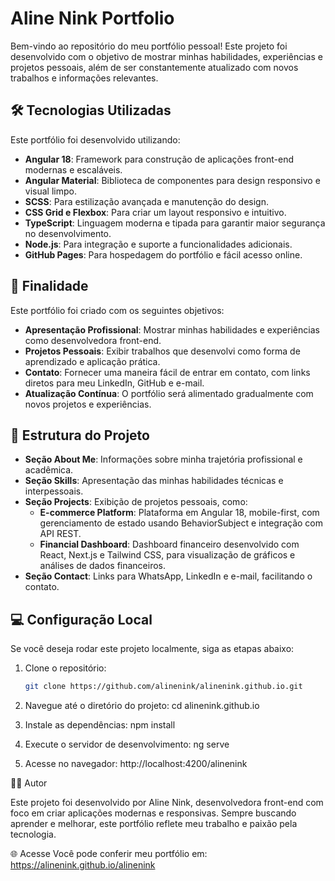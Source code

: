 # Aline Nink Portfolio

Bem-vindo ao repositório do meu portfólio pessoal! Este projeto foi desenvolvido com o objetivo de mostrar minhas habilidades, experiências e projetos pessoais, além de ser constantemente atualizado com novos trabalhos e informações relevantes.

## 🛠️ Tecnologias Utilizadas

Este portfólio foi desenvolvido utilizando:

- **Angular 18**: Framework para construção de aplicações front-end modernas e escaláveis.
- **Angular Material**: Biblioteca de componentes para design responsivo e visual limpo.
- **SCSS**: Para estilização avançada e manutenção do design.
- **CSS Grid e Flexbox**: Para criar um layout responsivo e intuitivo.
- **TypeScript**: Linguagem moderna e tipada para garantir maior segurança no desenvolvimento.
- **Node.js**: Para integração e suporte a funcionalidades adicionais.
- **GitHub Pages**: Para hospedagem do portfólio e fácil acesso online.

## 🎯 Finalidade

Este portfólio foi criado com os seguintes objetivos:

- **Apresentação Profissional**: Mostrar minhas habilidades e experiências como desenvolvedora front-end.
- **Projetos Pessoais**: Exibir trabalhos que desenvolvi como forma de aprendizado e aplicação prática.
- **Contato**: Fornecer uma maneira fácil de entrar em contato, com links diretos para meu LinkedIn, GitHub e e-mail.
- **Atualização Contínua**: O portfólio será alimentado gradualmente com novos projetos e experiências.

## 📂 Estrutura do Projeto

- **Seção About Me**: Informações sobre minha trajetória profissional e acadêmica.
- **Seção Skills**: Apresentação das minhas habilidades técnicas e interpessoais.
- **Seção Projects**: Exibição de projetos pessoais, como:
  - **E-commerce Platform**: Plataforma em Angular 18, mobile-first, com gerenciamento de estado usando BehaviorSubject e integração com API REST.
  - **Financial Dashboard**: Dashboard financeiro desenvolvido com React, Next.js e Tailwind CSS, para visualização de gráficos e análises de dados financeiros.
- **Seção Contact**: Links para WhatsApp, LinkedIn e e-mail, facilitando o contato.

## 💻 Configuração Local

Se você deseja rodar este projeto localmente, siga as etapas abaixo:

1. Clone o repositório:
   ```bash
   git clone https://github.com/alinenink/alinenink.github.io.git

2. Navegue até o diretório do projeto:
   cd alinenink.github.io

3. Instale as dependências:
   npm install

4. Execute o servidor de desenvolvimento:
   ng serve

5. Acesse no navegador:
   http://localhost:4200/alinenink

👩‍💻 Autor

Este projeto foi desenvolvido por Aline Nink, desenvolvedora front-end com foco em criar aplicações modernas e responsivas. Sempre buscando aprender e melhorar, este portfólio reflete meu trabalho e paixão pela tecnologia.

🌐 Acesse
Você pode conferir meu portfólio em: https://alinenink.github.io/alinenink